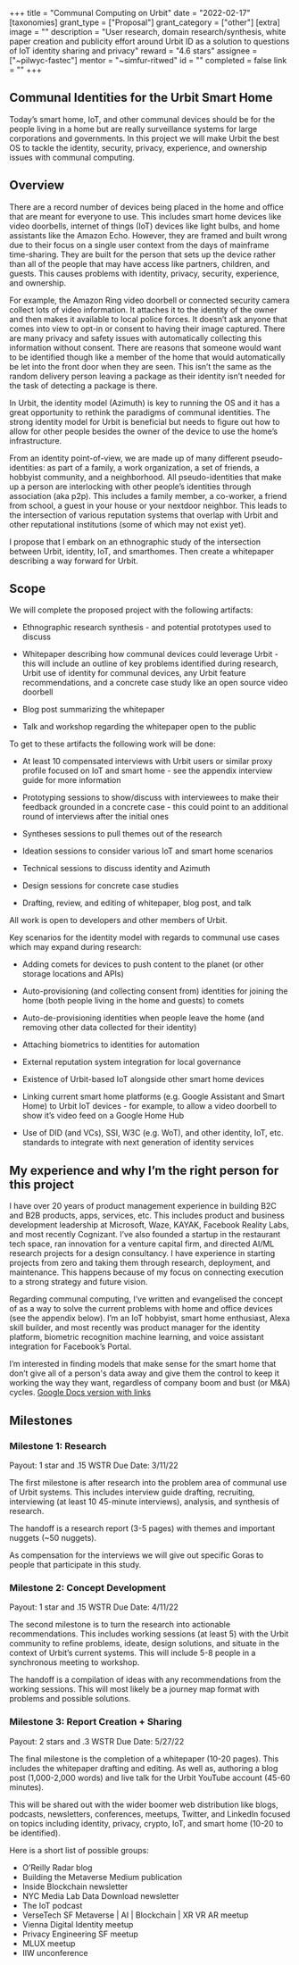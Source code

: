 +++
title = "Communal Computing on Urbit"
date = "2022-02-17"
[taxonomies]
grant_type = ["Proposal"]
grant_category = ["other"]
[extra]
image = ""
description = "User research, domain research/synthesis, white paper creation and publicity effort around Urbit ID as a solution to questions of IoT identity sharing and privacy"
reward = "4.6 stars"
assignee = ["~pilwyc-fastec"]
mentor = "~simfur-ritwed"
id = ""
completed = false
link = ""
+++

## Communal Identities for the Urbit Smart Home

Today’s smart home, IoT, and other communal devices should be for the people living in a home but are really surveillance systems for large corporations and governments. In this project we will make Urbit the best OS to tackle the identity, security, privacy, experience, and ownership issues with communal computing.

## Overview

There are a record number of devices being placed in the home and office that are meant for everyone to use. This includes smart home devices like video doorbells, internet of things (IoT) devices like light bulbs, and home assistants like the Amazon Echo. However, they are framed and built wrong due to their focus on a single user context from the days of mainframe time-sharing. They are built for the person that sets up the device rather than all of the people that may have access like partners, children, and guests. This causes problems with identity, privacy, security, experience, and ownership.

For example, the Amazon Ring video doorbell or connected security camera collect lots of video information. It attaches it to the identity of the owner and then makes it available to local police forces. It doesn’t ask anyone that comes into view to opt-in or consent to having their image captured. There are many privacy and safety issues with automatically collecting this information without consent. There are reasons that someone would want to be identified though like a member of the home that would automatically be let into the front door when they are seen. This isn’t the same as the random delivery person leaving a package as their identity isn’t needed for the task of detecting a package is there.

In Urbit, the identity model (Azimuth) is key to running the OS and it has a great opportunity to rethink the paradigms of communal identities. The strong identity model for Urbit is beneficial but needs to figure out how to allow for other people besides the owner of the device to use the home’s infrastructure.

From an identity point-of-view, we are made up of many different pseudo-identities: as part of a family, a work organization, a set of friends, a hobbyist community, and a neighborhood. All pseudo-identities that make up a person are interlocking with other people’s identities through association (aka p2p). This includes a family member, a co-worker, a friend from school, a guest in your house or your nextdoor neighbor. This leads to the intersection of various reputation systems that overlap with Urbit and other reputational institutions (some of which may not exist yet).

I propose that I embark on an ethnographic study of the intersection between Urbit, identity, IoT, and smarthomes. Then create a whitepaper describing a way forward for Urbit.

## Scope

We will complete the proposed project with the following artifacts:

- Ethnographic research synthesis - and potential prototypes used to discuss

- Whitepaper describing how communal devices could leverage Urbit - this will include an outline of key problems identified during research, Urbit use of identity for communal devices, any Urbit feature recommendations, and a concrete case study like an open source video doorbell

- Blog post summarizing the whitepaper

- Talk and workshop regarding the whitepaper open to the public

To get to these artifacts the following work will be done:

- At least 10 compensated interviews with Urbit users or similar proxy profile focused on IoT and smart home - see the appendix interview guide for more information

- Prototyping sessions to show/discuss with interviewees to make their feedback grounded in a concrete case - this could point to an additional round of interviews after the initial ones

- Syntheses sessions to pull themes out of the research

- Ideation sessions to consider various IoT and smart home scenarios

- Technical sessions to discuss identity and Azimuth

- Design sessions for concrete case studies

- Drafting, review, and editing of whitepaper, blog post, and talk

All work is open to developers and other members of Urbit.

Key scenarios for the identity model with regards to communal use cases which may expand during research:

- Adding comets for devices to push content to the planet (or other storage locations and APIs)

- Auto-provisioning (and collecting consent from) identities for joining the home (both people living in the home and guests) to comets

- Auto-de-provisioning identities when people leave the home (and removing other data collected for their identity)

- Attaching biometrics to identities for automation

- External reputation system integration for local governance

- Existence of Urbit-based IoT alongside other smart home devices

- Linking current smart home platforms (e.g. Google Assistant and Smart Home) to Urbit IoT devices - for example, to allow a video doorbell to show it’s video feed on a Google Home Hub

- Use of DID (and VCs), SSI, W3C (e.g. WoT), and other identity, IoT, etc. standards to integrate with next generation of identity services

## My experience and why I’m the right person for this project

I have over 20 years of product management experience in building B2C and B2B products, apps, services, etc. This includes product and business development leadership at Microsoft, Waze, KAYAK, Facebook Reality Labs, and most recently Cognizant. I’ve also founded a startup in the restaurant tech space, ran innovation for a venture capital firm, and directed AI/ML research projects for a design consultancy. I have experience in starting projects from zero and taking them through research, deployment, and maintenance. This happens because of my focus on connecting execution to a strong strategy and future vision.

Regarding communal computing, I’ve written and evangelised the concept of as a way to solve the current problems with home and office devices (see the appendix below). I’m an IoT hobbyist, smart home enthusiast, Alexa skill builder, and most recently was product manager for the identity platform, biometric recognition machine learning, and voice assistant integration for Facebook’s Portal.

I’m interested in finding models that make sense for the smart home that don’t give all of a person's data away and give them the control to keep it working the way they want, regardless of company boom and bust (or M&A) cycles.
[Google Docs version with links](https://docs.google.com/document/d/11RhvBUQ-kp-N8C_lwSIMr5v6ISHoZEa2b0OjooAHEpQ/edit#heading=h.2ks2kbs3fwmh)

## Milestones

### Milestone 1: Research
Payout: 1 star and .15 WSTR
Due Date: 3/11/22

The first milestone is after research into the problem area of communal use of Urbit systems. This includes interview guide drafting, recruiting, interviewing (at least 10 45-minute interviews), analysis, and synthesis of research.

The handoff is a research report (3-5 pages) with themes and important nuggets (~50 nuggets).

As compensation for the interviews we will give out specific Goras to people that participate in this study.

### Milestone 2: Concept Development
Payout: 1 star and .15 WSTR
Due Date: 4/11/22

The second milestone is to turn the research into actionable recommendations. This includes working sessions (at least 5) with the Urbit community to refine problems, ideate, design solutions, and situate in the context of Urbit’s current systems. This will include 5-8 people in a synchronous meeting to workshop.

The handoff is a compilation of ideas with any recommendations from the working sessions. This will most likely be a journey map format with problems and possible solutions.

### Milestone 3: Report Creation + Sharing
Payout: 2 stars and .3 WSTR
Due Date: 5/27/22

The final milestone is the completion of a whitepaper (10-20 pages). This includes the whitepaper drafting and editing. As well as, authoring a blog post (1,000-2,000 words) and live talk for the Urbit YouTube account (45-60 minutes).

This will be shared out with the wider boomer web distribution like blogs, podcasts, newsletters, conferences, meetups, Twitter, and LinkedIn focused on topics including identity, privacy, crypto, IoT, and smart home (10-20 to be identified).

Here is a short list of possible groups:

- O’Reilly Radar blog
- Building the Metaverse Medium publication
- Inside Blockchain newsletter
- NYC Media Lab Data Download newsletter
- The IoT podcast
- VerseTech SF Metaverse | AI | Blockchain | XR VR AR meetup
- Vienna Digital Identity meetup
- Privacy Engineering SF meetup
- MLUX meetup
- IIW unconference
